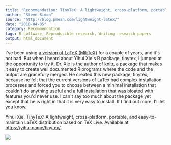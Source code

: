 ```yaml
---
title: "Recommendation: TinyTeX: A lightweight, cross-platform, portable, and easy-to-maintain LaTeX distribution based on TeX Live"
author: "Steve Simon"
source: "http://blog.pmean.com/lightweight-latex/"
date: "2018-04-05"
category: Recommendation
tags: R software, Reproducible research, Writing research papers
output: html_document
---
```


I've been using [a version of LaTeX (MikTeX)](https://miktex.org/) for a
couple of years, and it's not bad. But when I heard about Yihui Xie's R
package, tinytex, I jumped at the opportunity to try it. Dr. Xie is the
author of [knitr](https://yihui.name/knitr/), a package that makes it
easy to create well documented R programs where the code and the output
are gracefully merged. He created this new package, tinytex, because he
felt that the current versions of LaTex had complex installation
processes and forced you to choose between a minimal installation that
couldn't do anything useful and a full installation that was bloated
with features you'd never use. I can't say too much about the package
yet except that he is right in that it is very easy to install. If I
find out more, I'll let you know.

<!---More--->

Yihui Xie. TinyTeX: A lightweight, cross-platform, portable, and
easy-to-maintain LaTeX distribution based on TeX Live. Available at
<https://yihui.name/tinytex/>.

![](http://www.pmean.com/images/images/18/lightweight-latex01.png)




